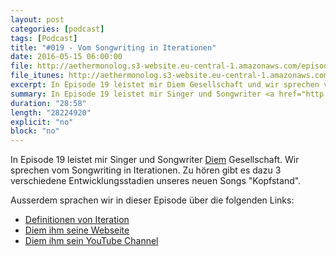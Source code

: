 ```yaml
---
layout: post
categories: [podcast]
tags: [Podcast]
title: "#019 - Vom Songwriting in Iterationen"
date: 2016-05-15 06:00:00
file: http://aethermonolog.s3-website.eu-central-1.amazonaws.com/episodes/aethermonolog-019.mp3
file_itunes: http://aethermonolog.s3-website.eu-central-1.amazonaws.com/episserodes/aethermonolog-019.m4a
excerpt: In Episode 19 leistet mir Diem Gesellschaft und wir sprechen vom Songwriting in Iterationen. Auf die Ohren gibt es dazu verschiedene Entwicklungsstadien unseres neuen Songs Kopfstand.
summary: In Episode 19 leistet mir Singer und Songwriter <a href="http://diem-musik.de/">Diem</a> Gesellschaft und wir sprechen vom Songwriting in Iterationen. Zu hören gibt es dazu verschiedene Entwicklungsstadien unseres neuen Songs Kopfstand. Mehr Infos und verschiedene Dinge findest du auf <a href="http://aethermonolog.de">aethermonolog.de</a>
duration: "28:58"
length: "28224920"
explicit: "no"
block: "no"
---
```


In Episode 19 leistet mir Singer und Songwriter [Diem](http://diem-musik.de/) Gesellschaft. Wir sprechen vom Songwriting in Iterationen. Zu hören gibt es dazu 3 verschiedene Entwicklungsstadien unseres neuen Songs "Kopfstand".

Ausserdem sprachen wir in dieser Episode über die folgenden Links:

* [Definitionen von Iteration](https://de.wikipedia.org/wiki/Iteration)
* [Diem ihm seine Webseite](http://diem-musik.de)
* [Diem ihm sein YouTube Channel](https://www.youtube.com/channel/UCONYaNqDnjsfxIjkWgd_f8w)
